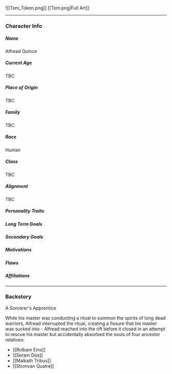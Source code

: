 ![[Tom_Token.png]]
[[Tom.png|Full Art]]

---
### Character Info
##### Name 
Alfread Quince
##### Current Age
TBC
##### Place of Origin
TBC
##### Family
TBC
##### Race
Human
##### Class
TBC
##### Alignment
TBC
##### Personality Traits

##### Long Term Goals

##### Secondary Goals

##### Motivations

##### Flaws

##### Affiliations

---
### Backstory
A Sorcerer's Apprentice

While his master was conducting a ritual to summon the spirits of long dead warriors, Alfread interrupted the ritual, creating a fissure that his master was sucked into - Alfread reached into the rift before it closed in an attempt to rescue his master but accidentally absorbed the souls of four ancestor relatives:
- [[Rolbam Eins]]
- [[Seram Dos]]
- [[Malkath Tribus]]
- [[Stronvan Quatre]]